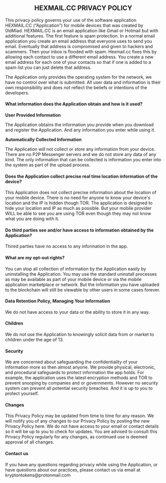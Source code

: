 

<h2 style="text-align: center;">HEXMAIL.CC PRIVACY POLICY</h2> 
<p></p> 
<p>This privacy policy governs your use of the software application HEXMAIL.CC (“Application”) for mobile devices that was created by 0ldMiad. HEXMAIL.CC is an email application like Gmail or Hotmail but with additional features. The first feature is spam protection. In a normal email application you create an email address that everyone uses to send you email. Eventually that address is compromised and given to hackers and scammers. Then your inbox is flooded with spam. Hexmail.cc fixes this by allowing each contact to use a different email address. You create a new email address for each one of your contacts so that if one is added to a spam list you can just delete that address.  </p> 

<p>The Application only provides the operating system for the network, we have no control over what is submitted. All user data and information is their own responsibility and does not reflect the beliefs or intentions of the developers.</p>

<h4>What information does the Application obtain and how is it used?</h4> 

<p><strong>User Provided Information</strong></p> 
<p>The Application obtains the information you provide when you download and register the Application. And any information you enter while using it.</p>

<p><strong>Automatically Collected Information</strong></p> 
<p>The Application will not collect or store any information from your device. There are no P2P Messenger servers and we do not store any data of any kind. The only information that can be collected is information you enter into the system as part of the upload process.</p>

<h4>Does the Application collect precise real time location information of the device?</h4> 
<p>This Application does not collect precise information about the location of your mobile device. There is no need for anyone to know your device's location and the IP is hidden though TOR. The application is designed to hide your location and IP as much as possible. But your mobile provider WILL be able to see you are using TOR even though they may not know what you are doing with it.</p> 

<h4>Do third parties see and/or have access to information obtained by the Application?</h4> 
<p>Thired parties have no access to any information in the app.</p> 

<h4>What are my opt-out rights?</h4> 
<p></p> 
<p>You can stop all collection of information by the Application easily by uninstalling the Application. You may use the standard uninstall processes as may be available as part of your mobile device or via the mobile application marketplace or network. But the information you have uploaded to the blockchain will still be viewable by other users in some cases forever.</p> 

<h4><strong>Data Retention Policy, Managing Your Information</strong></h4> 
<p>We do not have access to your data or the ability to store it in any way.</p>  

<h4><strong>Children</strong></h4> 
<p>We do not use the Application to knowingly solicit data from or market to children under the age of 13.</p> 

<h4><strong>Security</strong></h4> 
<p>We are concerned about safeguarding the confidentiality of your information more so then almost anyone. We provide physical, electronic, and procedural safeguards to protect information the app holds. For example, the application uses the latest encryption methods and TOR to prevent snooping by companies and or governments. However no security system can prevent all potential security breaches. And it is up to you to protect yourself.</p> 

<h4><strong>Changes</strong></h4> 
<p>This Privacy Policy may be updated from time to time for any reason. We will notify you of any changes to our Privacy Policy by posting the new Privacy Policy here. We do not have access to your email or contact details so it will be up to you to check for updates. You are advised to consult this Privacy Policy regularly for any changes, as continued use is deemed approval of all changes.</p> 

<h4>Contact us</h4> 
<p>If you have any questions regarding privacy while using the Application, or have questions about our practices, please contact us via email at kryptontokens@protonmail.com</p>
